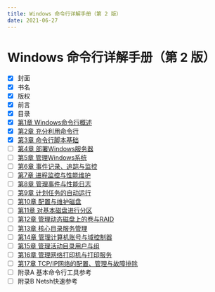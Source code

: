 ```yaml
---
title: Windows 命令行详解手册（第 2 版）
date: 2021-06-27
---
```


# Windows 命令行详解手册（第 2 版）

- [x] 封面
- [x] 书名
- [x] 版权
- [x] 前言
- [x] 目录
- [x] [第1章 Windows命令行概述](notes/01：第1章%20Windows命令行概述.md)
- [x] [第2章 充分利用命令行](notes/02：第2章%20充分利用命令行.md)
- [x] [第3章 命令行脚本基础](notes/03：第3章%20命令行脚本基础.md)
- [ ] [第4章 部署Windows服务器](notes/04：第4章%20部署Windows服务器.md)
- [ ] [第5章 管理Windows系统](notes/05：第5章%20管理Windows系统.md)
- [ ] [第6章 事件记录、追踪与监控](notes/06：第6章%20事件记录、追踪与监控.md)
- [ ] [第7章 进程监控与性能维护](notes/07：第7章%20进程监控与性能维护.md)
- [ ] [第8章 管理事件与性能日志](notes/08：第8章%20管理事件与性能日志.md)
- [ ] [第9章 计划任务的自动运行](notes/09：第9章%20计划任务的自动运行.md)
- [ ] [第10章 配置与维护磁盘](notes/10：第10章%20配置与维护磁盘.md)
- [ ] [第11章 对基本磁盘进行分区](notes/11：第11章%20对基本磁盘进行分区.md)
- [ ] [第12章 管理动态磁盘上的卷与RAID](notes/12：第12章%20管理动态磁盘上的卷与RAID.md)
- [ ] [第13章 核心目录服务管理](notes/13：第13章%20核心目录服务管理.md)
- [ ] [第14章 管理计算机账号与域控制器](notes/14：第14章%20管理计算机账号与域控制器.md)
- [ ] [第15章 管理活动目录用户与组](notes/15：第15章%20管理活动目录用户与组.md)
- [ ] [第16章 管理网络打印机与打印服务](notes/16：第16章%20管理网络打印机与打印服务.md)
- [ ] [第17章 TCP/IP网络的配置、管理与故障排除](notes/17：第17章%20TCPIP网络的配置、管理与故障排除.md)
- [ ] 附录A  基本命令行工具参考
- [ ] 附录B  Netsh快速参考
